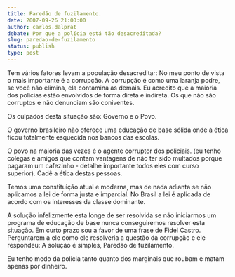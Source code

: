 ```yaml
---
title: Paredão de fuzilamento.
date: 2007-09-26 21:00:00
author: carlos.dalprat
debate: Por que a polícia está tão desacreditada?
slug: paredao-de-fuzilamento
status: publish 
type: post
---
```


Tem vários fatores levam a população desacreditar: No meu ponto de vista o mais importante é a corrupção. A corrupção é como uma laranja podre, se você não elimina, ela contamina as demais. Eu acredito que a maioria dos policias estão envolvidos de forma direta e indireta. Os que não são corruptos e não denunciam são coniventes.   

Os culpados desta situação são: Governo e o Povo.   

  

O governo brasileiro não oferece uma educação de base sólida onde à ética ficou totalmente esquecida nos bancos das escolas.   

  

O povo na maioria das vezes é o agente corruptor dos policiais. (eu tenho colegas e amigos que contam vantagens de não ter sido multados porque pagaram um cafezinho - detalhe importante todos eles com curso superior). Cadê a ética destas pessoas.   

  

Temos uma constituição atual e moderna, mas de nada adianta se não aplicamos a lei de forma justa e imparcial. No Brasil a lei é aplicada de acordo com os interesses da classe dominante.   

 A solução infelizmente esta longe de ser resolvida se não iniciarmos um programa de educação de base nunca conseguiremos resolver esta situação. Em curto prazo sou a favor de uma frase de Fidel Castro. Perguntarem a ele como ele resolveria a questão da corrupção e ele respondeu: A solução é simples, Paredão de fuzilamento.   

Eu tenho medo da policia tanto quanto dos marginais que roubam e matam apenas por dinheiro.   

